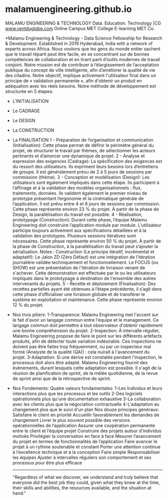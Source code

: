 # malamuengineering.github.io
MALAMU ENGINEERING & TECHNOLOGY
Data. Education. Technology |CG 
www.ventduglobe.com 
Online Campus
MET College
E-learning
MET Co.

*Malamu Engineering & Technology - Data Science Fellowship for Research & Development. Established in 2019 Hyderabad, India with a network of experts across Africa.
Nous voulons que les gens du monde entier sachent que le travail réparti peut être facile, en se concentrant sur de bonnes compétences de collaboration et en tirant parti d’outils modernes de travail conjoint. 
Notre mission est de contribuer à l’élargissement de l’acceptation publique du concept de ville intelligente, afin d’améliorer la qualité de vie des citadins. 
Notre objectif, implique activement l'utilisateur final dans un principe de « validation permanente », afin d'obtenir un produit en adéquation avec les réels besoins.
Notre méthode de développement est structurée en 5 étapes: 
* L’INITIALISATION
* Le CADRAGE
* Le DESIGN
* La CONSTRUCTION
* La FINALISATION
    1 - Préparation de l’organisation et communication (Initialisation): Cette phase permet de définir le périmètre général du projet, de structurer le travail par thèmes, de sélectionner les acteurs pertinents et d’amorcer une dynamique de projet.
    2 - Analyse et expression des exigences (Cadrage): La spécification des exigences est du ressort des utilisateurs. Ils expriment leurs besoins lors d’entretiens de groupe. Il est généralement prévu de 2 à 5 jours de sessions par commission (thème).
    3 - Conception et modélisation (Design): Les utilisateurs sont également impliqués dans cette étape. Ils participent à l’affinage et à la validation des modèles organisationnels : flux, traitements, données. Ils valident également le premier niveau de prototype présentant l’ergonomie et la cinématique générale de l’application. Il est prévu entre 4 et 8 jours de sessions par commission. Cette phase représente environ 23 % du projet. À partir de la phase de Design, la parallélisation du travail est possible.
    4 - Réalisation, prototypage (Construction): Durant cette phase, l’équipe Malamu Engineering doit construire l’application module par module. L’utilisateur participe toujours activement aux spécifications détaillées et à la validation des prototypes. Plusieurs sessions itératives sont nécessaires. Cette phase représente environ 50 % du projet. À partir de la phase de Construction, à la parallélisation du travail peut s’ajouter la sérialisation.
Notes : 
Construction (Le principe itératif, incrémental et adaptatif): 
    Le Jalon ZD (Zéro Défaut) est une intégration de l'itération journalière validée techniquement et fonctionnellement. Le FOCUS (ou SHOW) est une présentation de l'itération de livraison venant de s'achever. Cette démonstration est effectuée par le ou les utilisateurs impliqués dans le prototypage à destination de l'ensemble des autres intervenants du projets. 
    5 - Recette et déploiement (Finalisation): Des recettes partielles ayant été obtenues à l’étape précédente, il s’agit dans cette phase d’officialiser une livraison globale et de transférer le système en exploitation et maintenance. Cette phase représente environ 12 % du projet.

* Nos trois piliers:
    1-Transparence: Malamu Engineering met l'accent sur le fait d'avoir un langage commun entre l'équipe et le management. Ce langage commun doit permettre à tout observateur d'obtenir rapidement une bonne compréhension du projet.
    2-Inspection: À intervalle régulier, Malamu Engineering propose de faire le point sur les différents artéfacts produits, afin de détecter toute variation indésirable. Ces inspections ne doivent pas être faites trop fréquemment, ou par un inspecteur mal formé (Analyste de la qualité (QA)) : cela nuirait à l'avancement du projet.
    3-Adaptation: Si une dérive est constatée pendant l'inspection, le processus doit alors être adapté. Malamu Engineering fournit des évènements, durant lesquels cette adaptation est possible. Il s'agit de la réunion de planification de sprint, de la mêlée quotidienne, de la revue de sprint ainsi que de la rétrospective de sprint. 

* Nos Fondements:
Quatre valeurs fondamentales:
    1-Les Individus et leurs interactions plus que les processus et les outils
    2-Des logiciels opérationnels plus qu'une documentation exhaustive
    3-La collaboration avec les clients plus que la négociation contractuelle
    4-L'adaptation au changement plus que le suivi d'un plan
Nos douze principes généraux:
    Satisfaire le client en priorité
    Accueillir favorablement les demandes de changement
    Livrer le plus souvent possible des versions opérationnelles de l’application
    Assurer une coopération permanente entre le client et l’équipe projet
    Construire des projets autour d’individus motivés
    Privilégier la conversation en face à face
    Mesurer l’avancement du projet en termes de fonctionnalités de l’application
    Faire avancer le projet à un rythme soutenable et constant
    Porter une attention continue à l’excellence technique et à la conception
    Faire simple
    Responsabiliser les équipes
    Ajuster à intervalles réguliers son comportement et ses processus pour être plus efficace
    
    --------------------------------------------------------------------------------------------------------
    "Regardless of what we discover, we understand and truly believe that everyone did the best job they could, given what they knew at the time, their skills and abilities, the resources available, and the situation at hand."
    